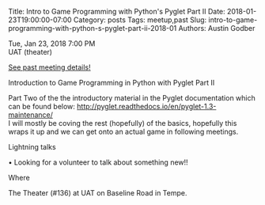 Title: Intro to Game Programming with Python's Pyglet Part II
Date: 2018-01-23T19:00:00-07:00
Category: posts
Tags: meetup,past
Slug: intro-to-game-programming-with-python-s-pyglet-part-ii-2018-01
Authors: Austin Godber

<div class="meetup-time">
<i class="far fa-clock"></i> Tue, Jan 23, 2018 7:00 PM
</div>

<div class="meetup-venue">
<i class="fas fa-map-marked-alt"></i> UAT (theater)
</div>



<i class="fab fa-meetup"></i> <a href="https://www.meetup.com/Phoenix-Python-Meetup-Group/events/246819932/">See past meeting details!</a>





<p>Introduction to Game Programming in Python with Pyglet Part II</p> <p>Part Two of the the introductory material in the Pyglet documentation which can be found below: <a href="http://pyglet.readthedocs.io/en/pyglet-1.3-maintenance/" class="linkified">http://pyglet.readthedocs.io/en/pyglet-1.3-maintenance/</a><br/>I will mostly be coving the rest (hopefully) of the basics, hopefully this wraps it up and we can get onto an actual game in following meetings.</p> <p>Lightning talks</p> <p>• Looking for a volunteer to talk about something new!!</p> <p>Where</p> <p>The Theater (#136) at UAT on Baseline Road in Tempe.</p> 